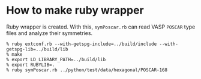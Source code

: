 # How to make ruby wrapper

Ruby wrapper is created. With this, `symPoscar.rb` can read VASP
`POSCAR` type files and analyze their symmetries.

```
% ruby extconf.rb --with-getspg-include=../build/include --with-getspg-lib=../build/lib
% make
% export LD_LIBRARY_PATH=../build/lib
% export RUBYLIB=.
% ruby symPoscar.rb ../python/test/data/hexagonal/POSCAR-168
```
